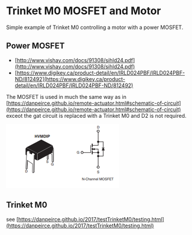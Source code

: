 # Trinket M0 MOSFET and Motor

Simple example of Trinket M0 controlling a motor with a power MOSFET.

## Power MOSFET

* [http://www.vishay.com/docs/91308/sihld24.pdf](http://www.vishay.com/docs/91308/sihld24.pdf)
* [https://www.digikey.ca/product-detail/en/IRLD024PBF/IRLD024PBF-ND/812492](https://www.digikey.ca/product-detail/en/IRLD024PBF/IRLD024PBF-ND/812492)

The MOSFET is used in much the same way as in [https://danpeirce.github.io/remote-actuator.html#schematic-of-circuit](https://danpeirce.github.io/remote-actuator.html#schematic-of-circuit)
exceot the gat circuit is replaced with a Trinket M0 and D2 is not required.

![](mosfet-pins.png)

## Trinket M0

see [https://danpeirce.github.io/2017/testTrinketM0/testing.html](https://danpeirce.github.io/2017/testTrinketM0/testing.html)


